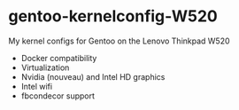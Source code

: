# gentoo-kernelconfig-W520
My kernel configs for Gentoo on the Lenovo Thinkpad W520


- Docker compatibility
- Virtualization
- Nvidia (nouveau) and Intel HD graphics
- Intel wifi
- fbcondecor support
